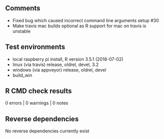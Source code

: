 ## Comments

* Fixed bug which caused incorrect command line arguments setup #30
* Make travis mac builds optional as R support for mac on travis is unstable

## Test environments

* local raspberry pi install, R version 3.5.1 (2018-07-02)
* linux (via travis) release, oldrel, devel, 3.2
* windows (via appveyor) release, oldrel, devel
* build_win

## R CMD check results

0 errors | 0 warnings | 0 notes

## Reverse dependencies

No reverse dependencies currently exist
